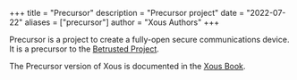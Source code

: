+++
title = "Precursor"
description = "Precursor project"
date = "2022-07-22"
aliases = ["precursor"]
author = "Xous Authors"
+++

Precursor is a project to create a fully-open secure communications device. It is a precursor to the [Betrusted Project](https://betrusted.io/).

The Precursor version of Xous is documented in the [Xous Book](https://betrusted.io/xous-book/)</a>.
